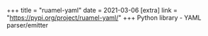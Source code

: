 +++
title = "ruamel-yaml"
date = 2021-03-06
[extra]
link = "https://pypi.org/project/ruamel-yaml/"
+++
Python library - YAML parser/emitter

